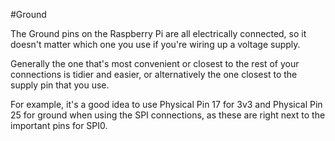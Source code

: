 <!--
---
name: Ground
class: interface
type: pinout
description: Raspberry Pi Ground Pins
pincount: 1
pin:
  '1':
  '2':
  '39':
  '40':
-->
#Ground

The Ground pins on the Raspberry Pi are all electrically connected, so it doesn't matter
which one you use if you're wiring up a voltage supply.

Generally the one that's most convenient or closest to the rest of your connections is tidier
and easier, or alternatively the one closest to the supply pin that you use.

For example, it's a good idea to use Physical Pin 17 for 3v3 and Physical Pin 25 for ground when using
the SPI connections, as these are right next to the important pins for SPI0.
